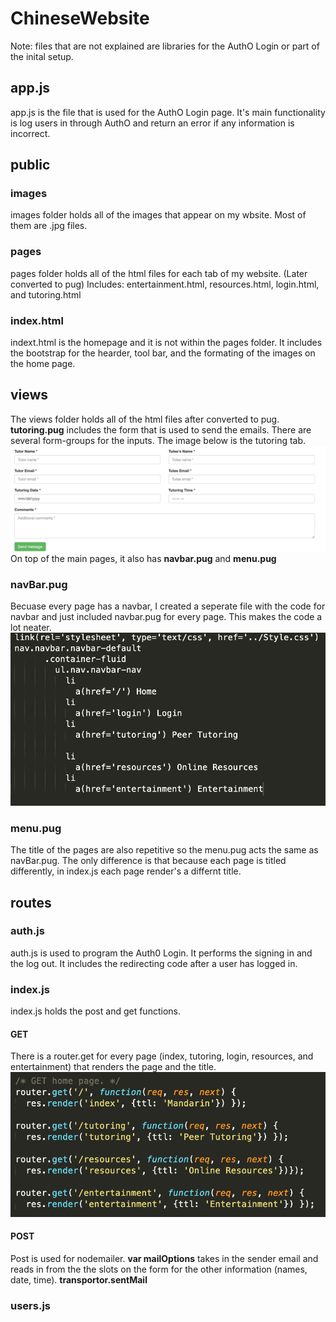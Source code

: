 # ChineseWebsite
Note: files that are not explained are libraries for the AuthO Login or part of the inital setup. 
## app.js
app.js is the file that is used for the AuthO Login page. It's main functionality is log users in through AuthO and return an error if any information is incorrect. 
## public 
### images
images folder holds all of the images that appear on my wbsite. Most of them are .jpg files. 
### pages
pages folder holds all of the html files for each tab of my website. (Later converted to pug) 
Includes: entertainment.html, resources.html, login.html, and tutoring.html
### index.html
indext.html is the homepage and it is not within the pages folder. It includes the bootstrap for the hearder, tool bar, and the formating of the images on the home page. 
## views 
The views folder holds all of the html files after converted to pug. **tutoring.pug** includes the form that is used to send the emails. There are several form-groups for the inputs. The image below is the tutoring tab. 
![image](slots.png)
On top of the main pages, it also has **navbar.pug** and **menu.pug** 
### navBar.pug
Becuase every page has a navbar, I created a seperate file with the code for navbar and just included navbar.pug for every page. This makes the code a lot neater. 
![image](navbar.png)
### menu.pug
The title of the pages are also repetitive so the menu.pug acts the same as navBar.pug. The only difference is that because each page is titled differently, in index.js each page render's a differnt title.
## routes
### auth.js
auth.js is used to program the Auth0 Login. It performs the signing in and the log out. It includes the redirecting code after a user has logged in.  
### index.js
index.js holds the post and get functions. 
#### GET
There is a router.get for every page (index, tutoring, login, resources, and entertainment) that renders the page and the title.
![image](get.png)
#### POST
Post is used for nodemailer. **var mailOptions** takes in the sender email and reads in from the the slots on the form for the other information (names, date, time). **transportor.sentMail**
### users.js
